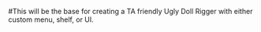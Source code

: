 #This will be the base for creating a TA friendly Ugly Doll Rigger with either custom menu, shelf, or UI. 